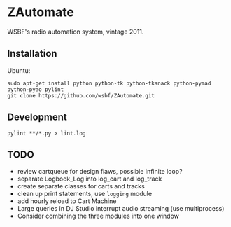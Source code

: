 ZAutomate
=========

WSBF's radio automation system, vintage 2011.

## Installation

Ubuntu:

    sudo apt-get install python python-tk python-tksnack python-pymad python-pyao pylint
    git clone https://github.com/wsbf/ZAutomate.git

## Development

    pylint **/*.py > lint.log

## TODO

- review cartqueue for design flaws, possible infinite loop?
- separate Logbook_Log into log_cart and log_track
- create separate classes for carts and tracks
- clean up print statements, use `logging` module
- add hourly reload to Cart Machine
- Large queries in DJ Studio interrupt audio streaming (use multiprocess)
- Consider combining the three modules into one window
